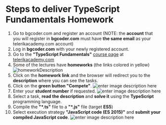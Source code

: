 # Steps to deliver TypeScript Fundamentals Homework

 1. Go to bgcoder.com and register an account (NOTE: the **account** that you will register in **bgcoder.com** must have **the same email** as your telerikacademy.com account)
 2. Log in **bgcoder.com** with your newly registered account.
 3. Go to the **"TypeScript Fundamentals"** [course page](http://telerikacademy.com/Courses/Courses/Details/383) at [telerikacademy.com](http://telerikacademy.com/)
 4. Some of the lectures have **homeworks** (the links colored in yellow)
	  ![homeworkDescription](https://postimg.org/image/5jwhlqv2n/)
 5.  Click on the **homework link**  and the browser will redirect you to the **description** where you can see the tasks.
 6. Click on the **green button "Compete"**.
      ![enter image description here](https://s9.postimg.org/ehsqtzltb/1213.png)
 7. Enter your  **student number** if requested.
   ![enter image description here](https://s13.postimg.org/e5me3n487/1214.png) 
 8. Select a task, **read the description** and **solve it** using the **TypeScript** programming language.
 9. Compile the **"*.ts"** file to a **"*.js"** file (target **ES5**)
 10. Select execution strategy **"JavaScript code (ES 2015)"** and **submit your compiled JavaScript code**.
   ![enter image description here](https://s15.postimg.org/fh8nxunvf/1215.png)
